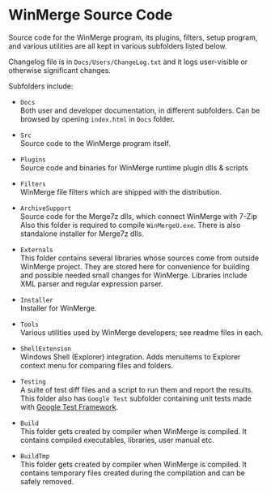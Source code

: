 # WinMerge Source Code

Source code for the WinMerge program, its plugins, filters, setup program,
and various utilities are all kept in various subfolders listed below.

Changelog file is in `Docs/Users/ChangeLog.txt` and it logs user-visible
or otherwise significant changes.

Subfolders include:

 - `Docs`  
   Both user and developer documentation, in different subfolders.
   Can be browsed by opening `index.html` in `Docs` folder.

 - `Src`  
   Source code to the WinMerge program itself.

 - `Plugins`  
   Source code and binaries for WinMerge runtime plugin dlls & scripts

 - `Filters`  
   WinMerge file filters which are shipped with the distribution.

 - `ArchiveSupport`  
   Source code for the Merge7z dlls, which connect WinMerge with 7-Zip
   Also this folder is required to compile `WinMergeU.exe`. There
   is also standalone installer for Merge7z dlls.

 - `Externals`  
   This folder contains several libraries whose sources come from
   outside WinMerge project. They are stored here for convenience for
   building and possible needed small changes for WinMerge. Libraries
   include XML parser and regular expression parser.

 - `Installer`  
   Installer for WinMerge.

 - `Tools`  
   Various utilities used by WinMerge developers; see readme files in each.

 - `ShellExtension`  
   Windows Shell (Explorer) integration. Adds menuitems to Explorer context
   menu for comparing files and folders.

 - `Testing`  
   A suite of test diff files and a script to run them and report the results.
   This folder also has `Google Test` subfolder containing unit tests made
   with [Google Test Framework](https://github.com/google/googletest).

 - `Build`  
   This folder gets created by compiler when WinMerge is compiled. It
   contains compiled executables, libraries, user manual etc.

 - `BuildTmp`  
   This folder gets created by compiler when WinMerge is compiled. It
   contains temporary files created during the compilation and can be safely
   removed.
